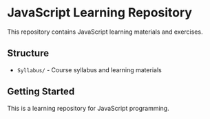 # JavaScript Learning Repository

This repository contains JavaScript learning materials and exercises.

## Structure

- `Syllabus/` - Course syllabus and learning materials

## Getting Started

This is a learning repository for JavaScript programming.
